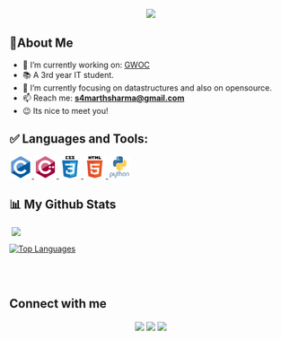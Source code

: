 <p align="center">
  <img src="https://readme-typing-svg.herokuapp.com?color=0d8eceF&size=30&center=true&vCenter=true&width=550&height=70&lines=Hola+👋,+I'm+Samarth+Sharma+✌+;A+Student+👨‍🎓;">
</p>


 ## 🙋‍About Me

- 🔭 I’m currently working on: [GWOC](https://github.com/s4marth/winter-of-contributing)
- 📚 A 3rd year IT student.
- 🌱 I’m currently focusing on datastructures and also on opensource.
- 📫 Reach me: **s4marthsharma@gmail.com**
- 😉 Its nice to meet you!


## ✅ Languages and Tools:
<p align="left"> 
<a href="https://www.cprogramming.com/" target="_blank"><img src="https://raw.githubusercontent.com/devicons/devicon/master/icons/c/c-original.svg" alt="c" width="40" height="40"/> </a> 
<a href="https://www.w3schools.com/cpp/" target="_blank"> <img src="https://raw.githubusercontent.com/devicons/devicon/master/icons/cplusplus/cplusplus-original.svg" alt="cplusplus" width="40" height="40"/> </a> 
<a href="https://www.w3schools.com/css/" target="_blank"> <img src="https://raw.githubusercontent.com/devicons/devicon/master/icons/css3/css3-original-wordmark.svg" alt="css3" width="40" height="40"/> </a> 
<a href="https://www.w3.org/html/" target="_blank"> <img src="https://raw.githubusercontent.com/devicons/devicon/master/icons/html5/html5-original-wordmark.svg" alt="html5" width="40" height="40"/> </a> 
<a href="https://www.python.org/" target="_blank"> <img src="https://raw.githubusercontent.com/devicons/devicon/master/icons/python/python-original-wordmark.svg" alt="python" width="40" height="40"/> </a> 
</p>


## 📊 My Github Stats
<p>&nbsp;<img align="center" src="https://github-readme-stats.vercel.app/api?username=s4marth&show_icons=true&theme=dark&locale=en"/></p>

[//]: <> (<p><img align="center" src="https://github-readme-streak-stats.herokuapp.com/?user=s4marth&theme=dark" alt="s4marth" /></p>)

  <a href="https://github.com/s4marth/github-readme-stats"><img alt="Top Languages" src="https://github-readme-stats.vercel.app/api/top-langs/?username=s4marth&langs_count=8&count_private=true&layout=compact&theme=react&hide_border=true&bg_color=0D1117" /></a>
  <br/>

<br/>
<br/>


## Connect with me

<p align="center">
<a href="https://discordapp.com/users/samarth | contributor#7290/" target="blank"><img align="center" src="https://img.shields.io/badge/Discord-7289DA?style=for-the-badge&logo=discord&logoColor=white"/></a> 
<a href="https://www.linkedin.com/in/samarthsharma/" target="blank"><img align="center" src="https://img.shields.io/badge/LinkedIn-0077B5?style=for-the-badge&logo=linkedin&logoColor=white"/></a> 
<a href="https://www.instagram.com/s4marth._/" target="blank"><img align="center" src="https://img.shields.io/badge/Instagram-E4405F?style=for-the-badge&logo=instagram&logoColor=white"/></a>
<br>
<br>
</p>
